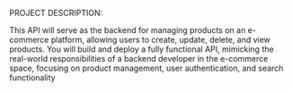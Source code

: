 
PROJECT DESCRIPTION:

This API will serve as the backend for managing products on an e-commerce platform, allowing users to create, update, delete, and view products. You will build and deploy a fully functional API, mimicking the real-world responsibilities of a backend developer in the e-commerce space, focusing on product management, user authentication, and search functionality
